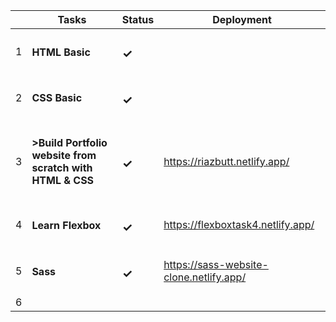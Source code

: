 |         | Tasks    | Status |Deployment|
| ------ | ----------- |------------|-------|
| 1      | <h4>HTML Basic</h4>| <h3>✓</h3>||
| 2      | <h4>CSS Basic</h4>   |<h3>✓</h3>||
| 3      | <h4>>Build Portfolio website from scratch with HTML & CSS</h4> |<h3>✓</h3>|https://riazbutt.netlify.app/ |
| 4      | <h4>Learn Flexbox</h4>|<h3>✓</h3>|https://flexboxtask4.netlify.app/|
| 5      | <h4>Sass</h4> |<h3>✓</h3>|https://sass-website-clone.netlify.app/|
| 6      
